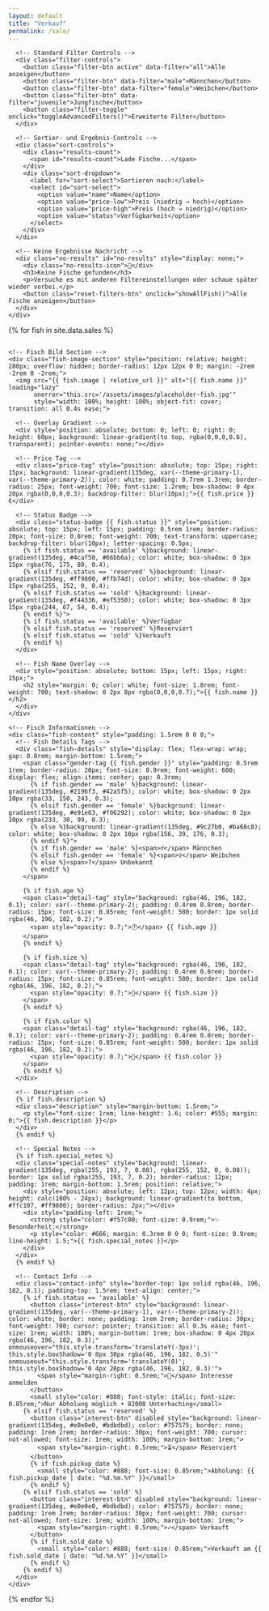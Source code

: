 ```yaml
---
layout: default
title: "Verkauf"
permalink: /sale/
---
```


<div class="blog-container">
  <!-- Filter Card -->
  <div class="content-card">
    <div class="sales-gallery">
      <!-- Erweiterte Filter -->
      <div class="advanced-filters" id="advanced-filters" style="display: none;">
        <div class="filter-row">
          <label for="search-fish">Suche:</label>
          <input type="search" id="search-fish" placeholder="Name, Farbe oder Beschreibung...">
        </div>
        <div class="filter-row">
          <label for="status-filter">Status:</label>
          <select id="status-filter" data-status-filter>
            <option value="all">Alle Status</option>
            <option value="available">Verfügbar</option>
            <option value="reserved">Reserviert</option>
            <option value="sold">Verkauft</option>
          </select>
        </div>
        <div class="filter-row">
          <label for="price-range">Max. Preis:</label>
          <input type="range" id="price-range" min="0" max="200" value="200" step="10">
          <span id="price-display">200€</span>
        </div>
        <button class="filter-toggle" onclick="resetAllFilters()">Alle Filter zurücksetzen</button>
      </div>

      <!-- Standard Filter Controls -->
      <div class="filter-controls">
        <button class="filter-btn active" data-filter="all">Alle anzeigen</button>
        <button class="filter-btn" data-filter="male">Männchen</button>
        <button class="filter-btn" data-filter="female">Weibchen</button>
        <button class="filter-btn" data-filter="juvenile">Jungfische</button>
        <button class="filter-toggle" onclick="toggleAdvancedFilters()">Erweiterte Filter</button>
      </div>

      <!-- Sortier- und Ergebnis-Controls -->
      <div class="sort-controls">
        <div class="results-count">
          <span id="results-count">Lade Fische...</span>
        </div>
        <div class="sort-dropdown">
          <label for="sort-select">Sortieren nach:</label>
          <select id="sort-select">
            <option value="name">Name</option>
            <option value="price-low">Preis (niedrig → hoch)</option>
            <option value="price-high">Preis (hoch → niedrig)</option>
            <option value="status">Verfügbarkeit</option>
          </select>
        </div>
      </div>

      <!-- Keine Ergebnisse Nachricht -->
      <div class="no-results" id="no-results" style="display: none;">
        <div class="no-results-icon">🐠</div>
        <h3>Keine Fische gefunden</h3>
        <p>Versuche es mit anderen Filtereinstellungen oder schaue später wieder vorbei.</p>
        <button class="reset-filters-btn" onclick="showAllFish()">Alle Fische anzeigen</button>
      </div>
    </div>
  </div>

  <!-- Einzelne Fisch-Cards -->
  {% for fish in site.data.sales %}
  <div class="content-card fish-card {{ fish.status }}"
       data-category="{{ fish.gender }}"
       data-price="{{ fish.price | default: 0 }}"
       data-status="{{ fish.status | default: 'sold' }}"
       style="overflow: hidden; position: relative; transition: all 0.4s ease;">
    
    <!-- Fisch Bild Section -->
    <div class="fish-image-section" style="position: relative; height: 280px; overflow: hidden; border-radius: 12px 12px 0 0; margin: -2rem -2rem 0 -2rem;">
      <img src="{{ fish.image | relative_url }}" alt="{{ fish.name }}" loading="lazy"
           onerror="this.src='/assets/images/placeholder-fish.jpg'"
           style="width: 100%; height: 100%; object-fit: cover; transition: all 0.4s ease;">
      
      <!-- Overlay Gradient -->
      <div style="position: absolute; bottom: 0; left: 0; right: 0; height: 60px; background: linear-gradient(to top, rgba(0,0,0,0.6), transparent); pointer-events: none;"></div>
      
      <!-- Price Tag -->
      <div class="price-tag" style="position: absolute; top: 15px; right: 15px; background: linear-gradient(135deg, var(--theme-primary-1), var(--theme-primary-2)); color: white; padding: 0.7rem 1.3rem; border-radius: 25px; font-weight: 700; font-size: 1.2rem; box-shadow: 0 4px 20px rgba(0,0,0,0.3); backdrop-filter: blur(10px);">{{ fish.price }}€</div>
      
      <!-- Status Badge -->
      <div class="status-badge {{ fish.status }}" style="position: absolute; top: 15px; left: 15px; padding: 0.5rem 1rem; border-radius: 20px; font-size: 0.8rem; font-weight: 700; text-transform: uppercase; backdrop-filter: blur(10px); letter-spacing: 0.5px;
        {% if fish.status == 'available' %}background: linear-gradient(135deg, #4caf50, #66bb6a); color: white; box-shadow: 0 3px 15px rgba(76, 175, 80, 0.4);
        {% elsif fish.status == 'reserved' %}background: linear-gradient(135deg, #ff9800, #ffb74d); color: white; box-shadow: 0 3px 15px rgba(255, 152, 0, 0.4);
        {% elsif fish.status == 'sold' %}background: linear-gradient(135deg, #f44336, #ef5350); color: white; box-shadow: 0 3px 15px rgba(244, 67, 54, 0.4);
        {% endif %}">
        {% if fish.status == 'available' %}Verfügbar
        {% elsif fish.status == 'reserved' %}Reserviert
        {% elsif fish.status == 'sold' %}Verkauft
        {% endif %}
      </div>
      
      <!-- Fish Name Overlay -->
      <div style="position: absolute; bottom: 15px; left: 15px; right: 15px;">
        <h2 style="margin: 0; color: white; font-size: 1.8rem; font-weight: 700; text-shadow: 0 2px 8px rgba(0,0,0,0.7);">{{ fish.name }}</h2>
      </div>
    </div>
    
    <!-- Fisch Informationen -->
    <div class="fish-content" style="padding: 1.5rem 0 0 0;">
      <!-- Fish Details Tags -->
      <div class="fish-details" style="display: flex; flex-wrap: wrap; gap: 0.8rem; margin-bottom: 1.5rem;">
        <span class="gender-tag {{ fish.gender }}" style="padding: 0.5rem 1rem; border-radius: 20px; font-size: 0.9rem; font-weight: 600; display: flex; align-items: center; gap: 0.3rem;
          {% if fish.gender == 'male' %}background: linear-gradient(135deg, #2196f3, #42a5f5); color: white; box-shadow: 0 2px 10px rgba(33, 150, 243, 0.3);
          {% elsif fish.gender == 'female' %}background: linear-gradient(135deg, #e91e63, #f06292); color: white; box-shadow: 0 2px 10px rgba(233, 30, 99, 0.3);
          {% else %}background: linear-gradient(135deg, #9c27b0, #ba68c8); color: white; box-shadow: 0 2px 10px rgba(156, 39, 176, 0.3);
          {% endif %}">
          {% if fish.gender == 'male' %}<span>♂</span> Männchen
          {% elsif fish.gender == 'female' %}<span>♀</span> Weibchen
          {% else %}<span>?</span> Unbekannt
          {% endif %}
        </span>
        
        {% if fish.age %}
        <span class="detail-tag" style="background: rgba(46, 196, 182, 0.1); color: var(--theme-primary-2); padding: 0.4rem 0.8rem; border-radius: 15px; font-size: 0.85rem; font-weight: 500; border: 1px solid rgba(46, 196, 182, 0.2);">
          <span style="opacity: 0.7;">🕐</span> {{ fish.age }}
        </span>
        {% endif %}
        
        {% if fish.size %}
        <span class="detail-tag" style="background: rgba(46, 196, 182, 0.1); color: var(--theme-primary-2); padding: 0.4rem 0.8rem; border-radius: 15px; font-size: 0.85rem; font-weight: 500; border: 1px solid rgba(46, 196, 182, 0.2);">
          <span style="opacity: 0.7;">📏</span> {{ fish.size }}
        </span>
        {% endif %}
        
        {% if fish.color %}
        <span class="detail-tag" style="background: rgba(46, 196, 182, 0.1); color: var(--theme-primary-2); padding: 0.4rem 0.8rem; border-radius: 15px; font-size: 0.85rem; font-weight: 500; border: 1px solid rgba(46, 196, 182, 0.2);">
          <span style="opacity: 0.7;">🎨</span> {{ fish.color }}
        </span>
        {% endif %}
      </div>
      
      <!-- Description -->
      {% if fish.description %}
      <div class="description" style="margin-bottom: 1.5rem;">
        <p style="font-size: 1rem; line-height: 1.6; color: #555; margin: 0;">{{ fish.description }}</p>
      </div>
      {% endif %}
      
      <!-- Special Notes -->
      {% if fish.special_notes %}
      <div class="special-notes" style="background: linear-gradient(135deg, rgba(255, 193, 7, 0.08), rgba(255, 152, 0, 0.08)); border: 1px solid rgba(255, 193, 7, 0.2); border-radius: 12px; padding: 1rem; margin-bottom: 1.5rem; position: relative;">
        <div style="position: absolute; left: 12px; top: 12px; width: 4px; height: calc(100% - 24px); background: linear-gradient(to bottom, #ffc107, #ff9800); border-radius: 2px;"></div>
        <div style="padding-left: 1rem;">
          <strong style="color: #f57c00; font-size: 0.9rem;">✨ Besonderheit:</strong>
          <p style="color: #666; margin: 0.3rem 0 0 0; font-size: 0.9rem; line-height: 1.5;">{{ fish.special_notes }}</p>
        </div>
      </div>
      {% endif %}
      
      <!-- Contact Info -->
      <div class="contact-info" style="border-top: 1px solid rgba(46, 196, 182, 0.1); padding-top: 1.5rem; text-align: center;">
        {% if fish.status == 'available' %}
          <button class="interest-btn" style="background: linear-gradient(135deg, var(--theme-primary-1), var(--theme-primary-2)); color: white; border: none; padding: 1rem 2rem; border-radius: 30px; font-weight: 700; cursor: pointer; transition: all 0.3s ease; font-size: 1rem; width: 100%; margin-bottom: 1rem; box-shadow: 0 4px 20px rgba(46, 196, 182, 0.3);" onmouseover="this.style.transform='translateY(-3px)'; this.style.boxShadow='0 8px 30px rgba(46, 196, 182, 0.5)'" onmouseout="this.style.transform='translateY(0)'; this.style.boxShadow='0 4px 20px rgba(46, 196, 182, 0.3)'">
            <span style="margin-right: 0.5rem;">💌</span> Interesse anmelden
          </button>
          <small style="color: #888; font-style: italic; font-size: 0.85rem;">Nur Abholung möglich • 82008 Unterhaching</small>
        {% elsif fish.status == 'reserved' %}
          <button class="interest-btn" disabled style="background: linear-gradient(135deg, #e0e0e0, #bdbdbd); color: #757575; border: none; padding: 1rem 2rem; border-radius: 30px; font-weight: 700; cursor: not-allowed; font-size: 1rem; width: 100%; margin-bottom: 1rem;">
            <span style="margin-right: 0.5rem;">⏳</span> Reserviert
          </button>
          {% if fish.pickup_date %}
            <small style="color: #888; font-size: 0.85rem;">Abholung: {{ fish.pickup_date | date: "%d.%m.%Y" }}</small>
          {% endif %}
        {% elsif fish.status == 'sold' %}
          <button class="interest-btn" disabled style="background: linear-gradient(135deg, #e0e0e0, #bdbdbd); color: #757575; border: none; padding: 1rem 2rem; border-radius: 30px; font-weight: 700; cursor: not-allowed; font-size: 1rem; width: 100%; margin-bottom: 1rem;">
            <span style="margin-right: 0.5rem;">✓</span> Verkauft
          </button>
          {% if fish.sold_date %}
            <small style="color: #888; font-size: 0.85rem;">Verkauft am {{ fish.sold_date | date: "%d.%m.%Y" }}</small>
          {% endif %}
        {% endif %}
      </div>
    </div>
  </div>
  {% endfor %}
</div>

<!-- JavaScript für Filter-Funktionalität -->
<script src="{{ '/assets/js/sales-filter.js' | relative_url }}"></script>
<script>
// Zusätzliche JavaScript-Funktionen direkt im HTML
function toggleAdvancedFilters() {
  const advancedFilters = document.getElementById('advanced-filters');
  const isVisible = advancedFilters.style.display !== 'none';
  advancedFilters.style.display = isVisible ? 'none' : 'block';

  const toggleBtn = event.target;
  toggleBtn.textContent = isVisible ? '🔧 Erweiterte Filter' : '🔧 Filter ausblenden';
}

function resetAllFilters() {
  // Filter-Buttons zurücksetzen
  document.querySelectorAll('.filter-btn').forEach(btn => btn.classList.remove('active'));
  document.querySelector('[data-filter="all"]').classList.add('active');

  // Eingabefelder zurücksetzen
  document.getElementById('search-fish').value = '';
  document.getElementById('status-filter').value = 'all';
  document.getElementById('price-range').value = '200';
  document.getElementById('price-display').textContent = '200€';
  document.getElementById('sort-select').value = 'name';

  // Alle Fische anzeigen
  showAllFish();
  updateResultsCount();
}

function updateResultsCount() {
  const visibleCards = document.querySelectorAll('.fish-card:not([style*="display: none"])').length;
  const totalCards = document.querySelectorAll('.fish-card').length;
  const resultsCount = document.getElementById('results-count');
  const noResults = document.getElementById('no-results');

  if (visibleCards === 0) {
    resultsCount.textContent = 'Keine Ergebnisse';
    noResults.style.display = 'block';
  } else {
    resultsCount.textContent = `${visibleCards} von ${totalCards} Fischen`;
    noResults.style.display = 'none';
  }
}

// Event Listeners für erweiterte Funktionen
document.addEventListener('DOMContentLoaded', function() {
  // Preis-Range Display Update
  const priceRange = document.getElementById('price-range');
  const priceDisplay = document.getElementById('price-display');

  if (priceRange && priceDisplay) {
    priceRange.addEventListener('input', function() {
      priceDisplay.textContent = this.value + '€';
    });
  }

  // Sortierung
  const sortSelect = document.getElementById('sort-select');
  if (sortSelect) {
    sortSelect.addEventListener('change', function() {
      // Sortier-Logik hier implementieren
      console.log('Sortierung geändert zu:', this.value);
    });
  }

  // Initiale Anzeige aller Fische
  updateResultsCount();
});
</script>
